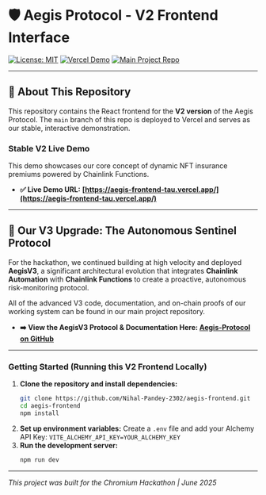 # 🛡️ Aegis Protocol - V2 Frontend Interface

[![License: MIT](https://img.shields.io/badge/License-MIT-yellow.svg)](https://opensource.org/licenses/MIT)
[![Vercel Demo](https://img.shields.io/badge/Live_Demo-Stable_V2-brightgreen)](https://aegis-frontend-tau.vercel.app/)
[![Main Project Repo](https://img.shields.io/badge/Project_HQ-View_V3_Architecture-blue)](https://github.com/Nihal-Pandey-2302/Aegis-Protocol)

---

## 📌 About This Repository

This repository contains the React frontend for the **V2 version** of the Aegis Protocol. The `main` branch of this repo is deployed to Vercel and serves as our stable, interactive demonstration.

### **Stable V2 Live Demo**

This demo showcases our core concept of dynamic NFT insurance premiums powered by Chainlink Functions.

-   **✅ Live Demo URL:** **[https://aegis-frontend-tau.vercel.app/](https://aegis-frontend-tau.vercel.app/)**

---

## 🚀 Our V3 Upgrade: The Autonomous Sentinel Protocol

For the hackathon, we continued building at high velocity and deployed **AegisV3**, a significant architectural evolution that integrates **Chainlink Automation** with **Chainlink Functions** to create a proactive, autonomous risk-monitoring protocol.

All of the advanced V3 code, documentation, and on-chain proofs of our working system can be found in our main project repository.

-   **➡️ View the AegisV3 Protocol & Documentation Here: [Aegis-Protocol on GitHub](https://github.com/Nihal-Pandey-2302/Aegis-Protocol)**

---

### Getting Started (Running this V2 Frontend Locally)

1.  **Clone the repository and install dependencies:**
    ```bash
    git clone https://github.com/Nihal-Pandey-2302/aegis-frontend.git
    cd aegis-frontend
    npm install
    ```
2.  **Set up environment variables:**
    Create a `.env` file and add your Alchemy API Key: `VITE_ALCHEMY_API_KEY=YOUR_ALCHEMY_KEY`
3.  **Run the development server:**
    ```bash
    npm run dev
    ```

---

*This project was built for the Chromium Hackathon | June 2025*
